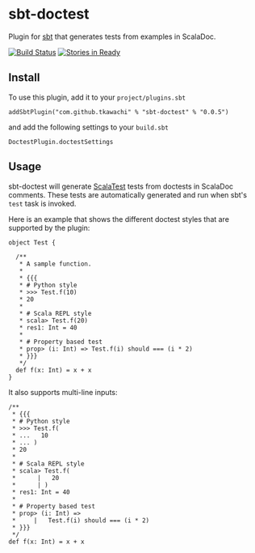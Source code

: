 sbt-doctest
===========

Plugin for [sbt](http://www.scala-sbt.org) that generates tests from examples
in ScalaDoc.

[![Build Status](https://travis-ci.org/tkawachi/sbt-doctest.svg?branch=master)](https://travis-ci.org/tkawachi/sbt-doctest)
[![Stories in Ready](https://badge.waffle.io/tkawachi/sbt-doctest.png?label=ready&title=Ready)](https://waffle.io/tkawachi/sbt-doctest)

Install
-------

To use this plugin, add it to your `project/plugins.sbt`

	addSbtPlugin("com.github.tkawachi" % "sbt-doctest" % "0.0.5")

and add the following settings to your `build.sbt`

	DoctestPlugin.doctestSettings

Usage
-----

sbt-doctest will generate [ScalaTest](http://www.scalatest.org) tests from
doctests in ScalaDoc comments. These tests are automatically generated and
run when sbt's `test` task is invoked.

Here is an example that shows the different doctest styles that are supported
by the plugin:

	object Test {
	
	  /**
	   * A sample function.
	   *
	   * {{{
	   * # Python style
	   * >>> Test.f(10)
	   * 20
	   *
	   * # Scala REPL style
	   * scala> Test.f(20)
	   * res1: Int = 40
	   *
	   * # Property based test
	   * prop> (i: Int) => Test.f(i) should === (i * 2)
	   * }}}
	   */
	  def f(x: Int) = x + x
	}

It also supports multi-line inputs:

	/**
	 * {{{
	 * # Python style
	 * >>> Test.f(
	 * ...   10
	 * ... )
	 * 20
	 *
	 * # Scala REPL style
	 * scala> Test.f(
	 *      |   20
	 *      | )
	 * res1: Int = 40
	 *
	 * # Property based test
	 * prop> (i: Int) =>
	 *     |   Test.f(i) should === (i * 2)
	 * }}}
	 */
	def f(x: Int) = x + x
